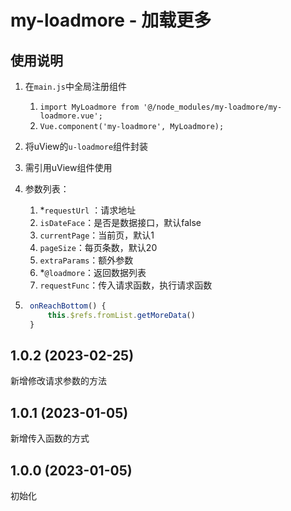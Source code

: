 # my-loadmore - 加载更多
## 

## 使用说明

1. 在`main.js`中全局注册组件
   1. `import MyLoadmore from '@/node_modules/my-loadmore/my-loadmore.vue';`
   2. `Vue.component('my-loadmore', MyLoadmore);`

2. 将uView的`u-loadmore`组件封装

3. 需引用uView组件使用

4. 参数列表：
   1. *`requestUrl` ：请求地址
   2. `isDateFace`：是否是数据接口，默认false
   3. `currentPage`：当前页，默认1
   4. `pageSize`：每页条数，默认20
   5. `extraParams`：额外参数
   6. *`@loadmore`：返回数据列表
   7. `requestFunc`：传入请求函数，执行请求函数

5. ```js
    onReachBottom() {
    	this.$refs.fromList.getMoreData()
    }
    ```
## 1.0.2 (2023-02-25)
新增修改请求参数的方法

## 1.0.1 (2023-01-05)

新增传入函数的方式

## 1.0.0 (2023-01-05)

初始化

